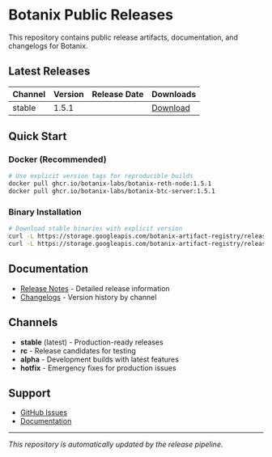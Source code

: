 # Botanix Public Releases

This repository contains public release artifacts, documentation, and changelogs for Botanix.

## Latest Releases

| Channel | Version | Release Date | Downloads |
|---------|---------|--------------|-----------|
| stable | 1.5.1 | | [Download](releases/1.5.1) |

## Quick Start

### Docker (Recommended)
```bash
# Use explicit version tags for reproducible builds
docker pull ghcr.io/botanix-labs/botanix-reth-node:1.5.1
docker pull ghcr.io/botanix-labs/botanix-btc-server:1.5.1
```

### Binary Installation
```bash
# Download stable binaries with explicit version
curl -L https://storage.googleapis.com/botanix-artifact-registry/releases/reth/stable/1.5.1/reth-x86_64-unknown-linux-gnu.tar.gz | tar -xz
curl -L https://storage.googleapis.com/botanix-artifact-registry/releases/btc-server/stable/1.5.1/btc-server-x86_64-unknown-linux-gnu.tar.gz | tar -xz
```

## Documentation

- [Release Notes](releases/) - Detailed release information
- [Changelogs](changelog/) - Version history by channel

## Channels

- **stable** (latest) - Production-ready releases
- **rc** - Release candidates for testing
- **alpha** - Development builds with latest features
- **hotfix** - Emergency fixes for production issues

## Support

- [GitHub Issues](https://github.com/botanix-labs/botanix-releases/issues)
- [Documentation](https://github.com/botanix-labs/documentation)

---

*This repository is automatically updated by the release pipeline.*
